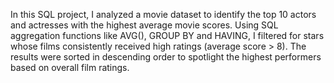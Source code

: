 In this SQL project, I analyzed a movie dataset to identify the top 10 actors and actresses with the highest average movie scores. 
Using SQL aggregation functions like AVG(), GROUP BY and HAVING, I filtered for stars whose films consistently received high ratings (average score > 8). 
The results were sorted in descending order to spotlight the highest performers based on overall film ratings.
